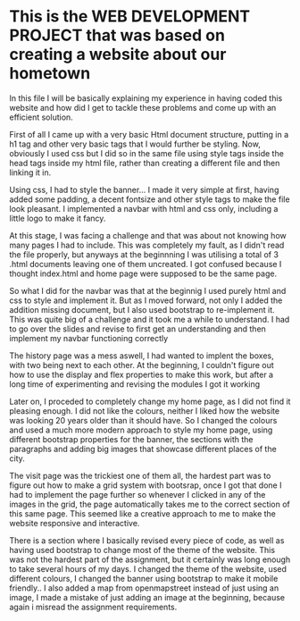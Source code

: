 # This is the WEB DEVELOPMENT PROJECT that was based on creating a website about our hometown

In this file I will be basically explaining my experience in having coded this website and how did I get to tackle these problems and come up with an efficient solution.

First of all I came up with a very basic Html document structure, putting in a h1 tag and other very basic tags that I would further be styling. Now, obviously I used css but I did so in the same file using style tags inside the head tags inside my html file, rather than creating a different file and then linking it in.

Using css, I had to style the banner... I made it very simple at first, having added some padding, a decent fontsize and other style tags to make the file look pleasant. I implemented a navbar with html and css only, including a little logo to make it fancy.

At this stage, I was facing a challenge and that was about not knowing how many pages I had to include. This was completely my fault, as I didn't read the file properly, but anyways at the beginnning I was utilising a total of 3 .html documents leaving one of them uncreated. I got confused because I thought index.html and home page were supposed to be the same page. 

So what I did for the navbar was that at the beginnig I used purely html and css to style and implement it. But as I moved forward, not only I added the addition missing document, but I also used bootstrap to re-implement it. This was quite big of a challenge and it took me a while to understand. I had to go over the slides and revise to first get an understanding and then implement my navbar functioning correctly

The history page was a mess aswell, I had wanted to implent the boxes, with two being next to each other. At the beginning, I couldn't figure out how to use the display and flex properties to make this work, but after a long time of experimenting and revising the modules I got it working

Later on, I proceded to completely change my home page, as I did not find it pleasing enough. I did not like the colours, neither I liked how the website was looking 20 years older than it should have. So I changed the colours and used a much more modern approach to style my home page, using different bootstrap properties for the banner, the sections with the paragraphs and adding big images that showcase different places of the city.

The visit page was the trickiest one of them all, the hardest part was to figure out how to make a grid system with bootsrap, once I got that done I had to implement the page further so whenever I clicked in any of the images in the grid, the page automatically takes me to the correct section of this same page. This seemed like a creative approach to me to make the website responsive and interactive.

There is a section where I basically revised every piece of code, as well as having used bootstrap to change most of the theme of the website. This was not the hardest part of the assignment, but it certainly was long enough to take several hours of my days. I changed the theme of the website, used different colours, I changed the banner using bootstrap to make it mobile friendly.. I also added a map from openmapstreet instead of just using an image, I made a mistake of just adding an image at the beginning, because again i misread the assignment requirements.
